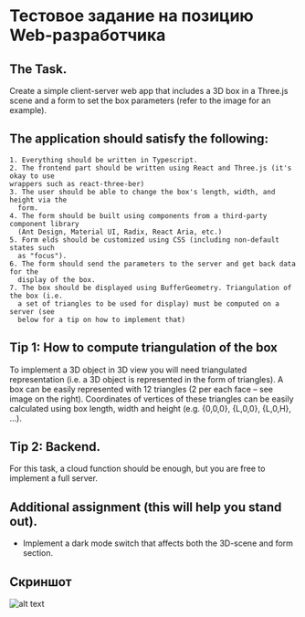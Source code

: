 # Тестовое задание на позицию Web-разработчика

## The Task.

Create a simple client-server web app that includes a 3D box in a Three.js scene and a
form to set the box parameters (refer to the image for an example).

## The application should satisfy the following:

    1. Everything should be written in Typescript.
    2. The frontend part should be written using React and Three.js (it's okay to use
    wrappers such as react-three-ber)
    3. The user should be able to change the box's length, width, and height via the
      form.
    4. The form should be built using components from a third-party component library
      (Ant Design, Material UI, Radix, React Aria, etc.)
    5. Form elds should be customized using CSS (including non-default states such
      as "focus").
    6. The form should send the parameters to the server and get back data for the
      display of the box.
    7. The box should be displayed using BufferGeometry. Triangulation of the box (i.e.
      a set of triangles to be used for display) must be computed on a server (see
      below for a tip on how to implement that)

## Tip 1: How to compute triangulation of the box

To implement a 3D object in 3D view you will need
triangulated representation (i.e. a 3D object is represented in
the form of triangles). A box can be easily represented with
12 triangles (2 per each face – see image on the right).
Coordinates of vertices of these triangles can be easily
calculated using box length, width and height (e.g. {0,0,0},
{L,0,0}, {L,0,H}, …).

## Tip 2: Backend.

For this task, a cloud function should be enough, but you are free to implement a full
server.

## Additional assignment (this will help you stand out).

  - Implement a dark mode switch that affects both the 3D-scene and form section.

  ## Скриншот

  ![alt text](./client//src/assets/screen.JPG)